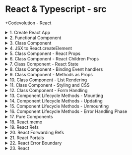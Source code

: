 # React & Typescript - src

+Codevolution - React

<details>
<summary>1. Create React App </summary>

# Create React App

[https://github.com/omeatai/src-react-typescript/commit/3a68f5377543c489222b42ffcf5e009e5e235b3b](https://github.com/omeatai/src-react-typescript/commit/3a68f5377543c489222b42ffcf5e009e5e235b3b)

```ts
npx create-react-app ce-react
```

# start app

```ts
cd ce-react
npm start
```

# #END</details>

<details>
<summary>2. Functional Component </summary>

# Functional Component

[https://github.com/omeatai/src-react-typescript/commit/ffc8b62fe84c791dc5323a3d45bfca30399239c0](https://github.com/omeatai/src-react-typescript/commit/ffc8b62fe84c791dc5323a3d45bfca30399239c0)

# #END</details>

<details>
<summary>3. Class Component </summary>

# Class Component

[https://github.com/omeatai/src-react-typescript/commit/f157db0a27109e046e4cf1acd1eb82758e35f92e](https://github.com/omeatai/src-react-typescript/commit/f157db0a27109e046e4cf1acd1eb82758e35f92e)

# #END</details>

<details>
<summary>4. JSX to React.createElement </summary>

# JSX to React.createElement

[https://github.com/omeatai/src-react-typescript/commit/52eb43c6c276e56cfa0acf58c2bff143d35b2472](https://github.com/omeatai/src-react-typescript/commit/52eb43c6c276e56cfa0acf58c2bff143d35b2472)

# #END</details>

<details>
<summary>5. Class Component - React Props </summary>

# Class Component - React Props

[https://github.com/omeatai/src-react-typescript/commit/12e134fb2643d5c61c8e7214ac8dd6ea52964dc7](https://github.com/omeatai/src-react-typescript/commit/12e134fb2643d5c61c8e7214ac8dd6ea52964dc7)

# #END</details>

<details>
<summary>6. Class Component - React Children Props </summary>

# Class Component - React Children Props

[https://github.com/omeatai/src-react-typescript/commit/67be7823765adb27b9537acac52d971787833cbb](https://github.com/omeatai/src-react-typescript/commit/67be7823765adb27b9537acac52d971787833cbb)

# #END</details>

<details>
<summary>7. Class Component - React State </summary>

# Class Component - React State

[https://github.com/omeatai/src-react-typescript/commit/f1fe7852addca740eaffe7f948d253bca6e3b026](https://github.com/omeatai/src-react-typescript/commit/f1fe7852addca740eaffe7f948d253bca6e3b026)

# #END</details>

<details>
<summary>8. Class Component - Binding Event handlers </summary>

# Class Component - Binding Event handlers

[https://github.com/omeatai/src-react-typescript/commit/46156fa829474998f4d819233eab15ba907dc4c7](https://github.com/omeatai/src-react-typescript/commit/46156fa829474998f4d819233eab15ba907dc4c7)

# #END</details>

<details>
<summary>9. Class Component - Methods as Props </summary>

# Class Component - Methods as Props

[https://github.com/omeatai/src-react-typescript/commit/994bef05f6597b3b78a714058fd07982e6816dde](https://github.com/omeatai/src-react-typescript/commit/994bef05f6597b3b78a714058fd07982e6816dde)

# #END</details>

<details>
<summary>10. Class Component - List Rendering </summary>

# Class Component - List Rendering

[https://github.com/omeatai/src-react-typescript/commit/e5e29060c94054fc4fd95c9d07de3d4467eb97c4](https://github.com/omeatai/src-react-typescript/commit/e5e29060c94054fc4fd95c9d07de3d4467eb97c4)

# #END</details>

<details>
<summary>11. Class Component - Styling and CSS </summary>

# Class Component - Styling and CSS

[https://github.com/omeatai/src-react-typescript/commit/23a5ee670ad1f71b55c7d17599dd7ed8f1156403](https://github.com/omeatai/src-react-typescript/commit/23a5ee670ad1f71b55c7d17599dd7ed8f1156403)

# #END</details>

<details>
<summary>12. Class Component - Form Handling </summary>

# Class Component - Form Handling

[https://github.com/omeatai/src-react-typescript/commit/942c546b2fb05754a01cfcd3041d84a0f407a587](https://github.com/omeatai/src-react-typescript/commit/942c546b2fb05754a01cfcd3041d84a0f407a587)

<img width="1255" alt="image" src="https://github.com/omeatai/src-react-typescript/assets/32337103/05966422-fbb0-4515-960d-93f4c83646cc">
<img width="1255" alt="image" src="https://github.com/omeatai/src-react-typescript/assets/32337103/fc9b5e0e-68db-413f-bd6d-6cb37cbb5e5e">
<img width="1442" alt="image" src="https://github.com/omeatai/src-react-typescript/assets/32337103/2b4d390d-a3c1-41f5-972d-8b07d8ed31ef">
<img width="1442" alt="image" src="https://github.com/omeatai/src-react-typescript/assets/32337103/42db1e70-1dc9-4c69-a2ab-77bb19a60c01">

# #END</details>

<details>
<summary>13. Component Lifecycle Methods - Mounting </summary>

# Component Lifecycle Methods - Mounting 

[https://github.com/omeatai/src-react-typescript/commit/65b9bfe7160dd954026c7e4b013078a8b32ab021](https://github.com/omeatai/src-react-typescript/commit/65b9bfe7160dd954026c7e4b013078a8b32ab021)

### Mounting Lifecycle Methods
- constructor( props): Invoked immediately after a component and all its children components have been rendered to the DOM.
- static getDerivedStateFromProps(props, state): Cause side effects. Ex: Interact with the DOM or perform any ajax calls to load data.
- render()
- componentDidMount()

<img width="1255" alt="image" src="https://github.com/omeatai/src-react-typescript/assets/32337103/c8930b5f-6b55-47c2-8e6e-d458f153040e">
<img width="1255" alt="image" src="https://github.com/omeatai/src-react-typescript/assets/32337103/262065b1-d47d-4177-b150-d54d2f5bb510">
<img width="1442" alt="image" src="https://github.com/omeatai/src-react-typescript/assets/32337103/d2701528-9c32-4dcf-8c12-d645e03247ad">

# #END</details>

<details>
<summary>14. Component Lifecycle Methods - Updating </summary>

# Component Lifecycle Methods - Updating

[https://github.com/omeatai/src-react-typescript/commit/6bbda5bbe6045084eea9244ee73ee1dd8cdc0629](https://github.com/omeatai/src-react-typescript/commit/6bbda5bbe6045084eea9244ee73ee1dd8cdc0629)

### 1. static getDerivedStateFromProps( props, state):
- Method is called every time a component is re-rendered
- Set the state
- Do not cause side effects. Ex: HTTP requests

### 2. shouldComponentUpdate( nextProps, nextState): 
- Dictates if the component should re-render or not
- Performance optimization
- Do not cause side effects. Ex: HTTP requests
- Calling the setState method

### 3. render():
- Only required method
- static getDerivedStateFromProps( props, state) 
- Read props & state and return JSX
- Do not change state or interact with DOM or make ajax calls.

### 4. getSnapshotBeforeUpdate(prevProps, prevState):
- Called right before the changes from the virtual DOM are to be reflected in the DOM
- Capture some information from the DOM
- Method will either return null or return a value.
- Returned value will be passed as the third parameter to the next method.

### 5. componentDidUpdate(prevProps, prevState, snapshot):
- Called after the render is finished in the re-render cycles
- Cause side effects

<img width="1255" alt="image" src="https://github.com/omeatai/src-react-typescript/assets/32337103/3bbaecf7-8039-405e-8868-96cbfd5c8506">
<img width="1255" alt="image" src="https://github.com/omeatai/src-react-typescript/assets/32337103/46b19581-7863-4486-8249-1b7c85aa8920">
<img width="1442" alt="image" src="https://github.com/omeatai/src-react-typescript/assets/32337103/8d7a8d2d-8d0c-493d-bd98-eb8b7ec012ff">
<img width="1442" alt="image" src="https://github.com/omeatai/src-react-typescript/assets/32337103/4c0d2c46-fa79-410d-aa0f-22725b012055">

# #END</details>

<details>
<summary>15. Component Lifecycle Methods - Unmounting </summary>

# Component Lifecycle Methods - Unmounting

### componentWillUnmount()
  
- Method is invoked immediately before a component is unmounted and destroyed.
- Cancelling any network requests, removing event handlers, cancelling any subscriptions and also invalidating timers.
- Do not call the setState method.

# #END</details>

<details>
<summary>16. Component Lifecycle Methods - Error Handling Phase </summary>

# Component Lifecycle Methods - Error Handling Phase

### static getDerivedStateFromError(error)
- componentDidCatch(error, info)
- called when there is an error either during rendering, in a lifecycle method, or in the constructor of any child component.

# #END</details>

<details>
<summary>17. Pure Components </summary>

# Pure Components

[https://github.com/omeatai/src-react-typescript/commit/0a4cc6251228e6de7f521985b8bdaa4354849087](https://github.com/omeatai/src-react-typescript/commit/0a4cc6251228e6de7f521985b8bdaa4354849087)

<img width="1255" alt="image" src="https://github.com/omeatai/src-react-typescript/assets/32337103/ddfb9d1f-7c40-4b12-bc7a-78b3497a3b4b">
<img width="1255" alt="image" src="https://github.com/omeatai/src-react-typescript/assets/32337103/cbc654e1-d406-4188-bfb6-992c26ae9b53">
<img width="1255" alt="image" src="https://github.com/omeatai/src-react-typescript/assets/32337103/7b449227-2c22-4856-9934-0708b5cf3d72">
<img width="1255" alt="image" src="https://github.com/omeatai/src-react-typescript/assets/32337103/8d937dec-0196-4db6-b50a-e53c8c369828">
<img width="1350" alt="image" src="https://github.com/omeatai/src-react-typescript/assets/32337103/42327bf0-c589-4cc2-bb34-43a57aa6b6be">

# #END</details>

<details>
<summary>18. React.memo </summary>

# React.memo 

[https://github.com/omeatai/src-react-typescript/commit/1b8ef02bfac436662b2821a72bcb7c88f339aaf2](https://github.com/omeatai/src-react-typescript/commit/1b8ef02bfac436662b2821a72bcb7c88f339aaf2)

<img width="1255" alt="image" src="https://github.com/omeatai/src-react-typescript/assets/32337103/5ab16d28-094f-4340-a2a9-c321054a910f">
<img width="1255" alt="image" src="https://github.com/omeatai/src-react-typescript/assets/32337103/bde9f689-9d60-4a4e-beb9-3173470f1212">
<img width="1255" alt="image" src="https://github.com/omeatai/src-react-typescript/assets/32337103/ed870c1a-7783-4239-97ca-ceb825977331">
<img width="1350" alt="image" src="https://github.com/omeatai/src-react-typescript/assets/32337103/3e8bd384-4937-4a65-a1ef-d970968d6779">

# #END</details>

<details>
<summary>19. React Refs </summary>

# React Refs

[https://github.com/omeatai/src-react-typescript/commit/b7b8da151672059cbb173c5b89b4f0e7e6825ad0](https://github.com/omeatai/src-react-typescript/commit/b7b8da151672059cbb173c5b89b4f0e7e6825ad0)

<img width="1255" alt="image" src="https://github.com/omeatai/src-react-typescript/assets/32337103/abd441bf-fb1f-4ad8-a17d-14aefaadb16b">
<img width="1255" alt="image" src="https://github.com/omeatai/src-react-typescript/assets/32337103/c98089c1-a0ae-4706-9b79-1ceb93fa2eb9">
<img width="1350" alt="image" src="https://github.com/omeatai/src-react-typescript/assets/32337103/37a4af97-928d-456b-a854-4299e4618311">
<img width="1350" alt="image" src="https://github.com/omeatai/src-react-typescript/assets/32337103/310f6c0e-689c-41cc-9ba0-a02e2f36ca96">
<img width="1350" alt="image" src="https://github.com/omeatai/src-react-typescript/assets/32337103/2079c760-294e-4e28-a34c-9552dd54c489">

# #END</details>

<details>
<summary>20. React Forwarding Refs </summary>

# React Forwarding Refs

[https://github.com/omeatai/src-react-typescript/commit/9b1b918dcc5178ffe7a86220bccd817287a18e24](https://github.com/omeatai/src-react-typescript/commit/9b1b918dcc5178ffe7a86220bccd817287a18e24)

<img width="1255" alt="image" src="https://github.com/omeatai/src-react-typescript/assets/32337103/9d0b73d0-f5f9-430b-911f-b7327f89016c">
<img width="1255" alt="image" src="https://github.com/omeatai/src-react-typescript/assets/32337103/8004e158-5dab-4173-b4c6-3324098d8fd0">
<img width="1255" alt="image" src="https://github.com/omeatai/src-react-typescript/assets/32337103/7ad97426-601b-44a5-b6fb-e411fe44fabe">
<img width="1350" alt="image" src="https://github.com/omeatai/src-react-typescript/assets/32337103/bbdc33df-5da5-4939-956a-0e066e4cb747">

# #END</details>

<details>
<summary>21. React Portals </summary>

# React Portals 

[https://github.com/omeatai/src-react-typescript/commit/08a326de012e056f45aee1ff8aae69195789e326](https://github.com/omeatai/src-react-typescript/commit/08a326de012e056f45aee1ff8aae69195789e326)

<img width="1255" alt="image" src="https://github.com/omeatai/src-react-typescript/assets/32337103/0f9eeeba-4ec8-4098-8d41-4f47cd68916f">
<img width="1255" alt="image" src="https://github.com/omeatai/src-react-typescript/assets/32337103/2bb100c2-6142-4a0d-99dc-22dbfec5de1d">
<img width="1255" alt="image" src="https://github.com/omeatai/src-react-typescript/assets/32337103/a7d88c76-d8bc-4dc4-963d-523dd5114292">
<img width="1350" alt="image" src="https://github.com/omeatai/src-react-typescript/assets/32337103/ae84deb2-5fac-41e3-bf26-868099e6bfd5">

# #END</details>

<details>
<summary>22. React Error Boundary </summary>

# React Error Boundary

[https://github.com/omeatai/src-react-typescript/commit/d08bd27bdfc6061ff1606bf57181c4b23c015ff7](https://github.com/omeatai/src-react-typescript/commit/d08bd27bdfc6061ff1606bf57181c4b23c015ff7)

- A class component that implements either one or both of the lifecycle methods getDerivedStateFromError or componentDidCatch becomes an error boundary.
- The static method getDerivedState From Error method is used to render a fallback UI after an error is thrown and the component DidCatch method is used to log the error information.
- The placement of the Error Boundary also matters as it controls if the entire app should have the fall-back UI or just the component causing the problem.
- Provide a way to gracefully handle error in application code.

<img width="1350" alt="image" src="https://github.com/omeatai/src-react-typescript/assets/32337103/90fadf59-9c47-4106-b1dd-21bbb6ca797a">
<img width="1350" alt="image" src="https://github.com/omeatai/src-react-typescript/assets/32337103/e66c4aa0-adab-444a-a4a5-8c2646ee8432">
<img width="1255" alt="image" src="https://github.com/omeatai/src-react-typescript/assets/32337103/b2aee751-4776-47c7-9fc0-bb13454efb04">
<img width="1255" alt="image" src="https://github.com/omeatai/src-react-typescript/assets/32337103/774256b5-c707-43ee-9511-7f789b80ba8f">
<img width="1255" alt="image" src="https://github.com/omeatai/src-react-typescript/assets/32337103/a270fd2a-59fd-4ca0-bf23-4fccf27f95fb">
<img width="1350" alt="image" src="https://github.com/omeatai/src-react-typescript/assets/32337103/5384429f-debd-4ecb-8cf1-e016542b754a">

# #END</details>

<details>
<summary>23. React </summary>

# React

```ts

```

```ts

```

```ts

```

```ts

```

```ts

```

```ts

```

```ts

```

```ts

```

```ts

```

```ts

```

```ts

```

```ts

```

```ts

```

```ts

```

```ts

```

```ts

```

```ts

```

```ts

```

```ts

```

# #END</details>
